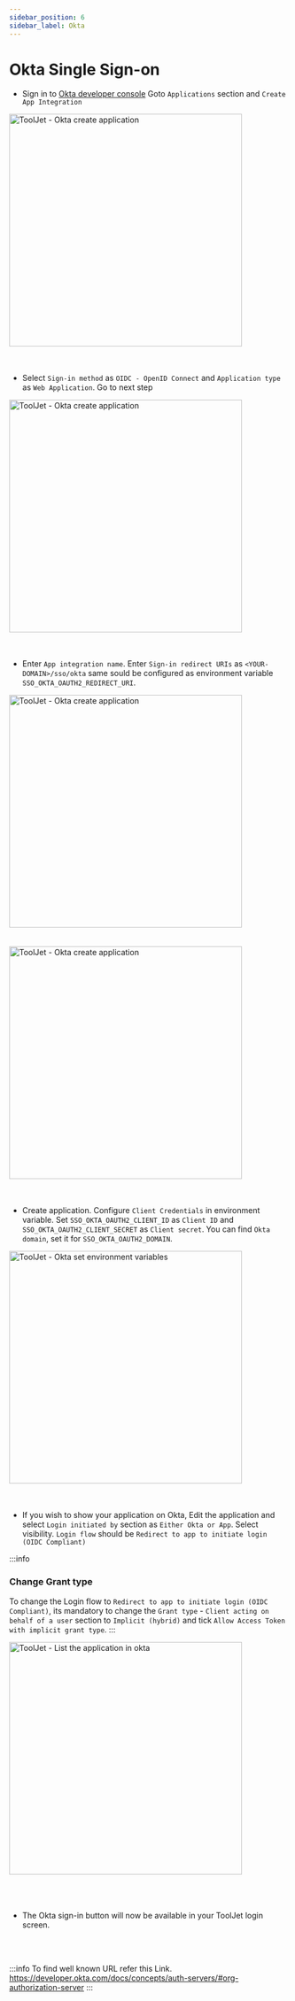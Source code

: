 ```yaml
---
sidebar_position: 6
sidebar_label: Okta
---
```


# Okta Single Sign-on

- Sign in to [Okta developer console](https://developer.okta.com/)
Goto `Applications` section and `Create App Integration`

<img class="screenshot-full" src="/img/sso/okta/create-app.png" alt="ToolJet - Okta create application" height="420"/>
<br /><br /><br />

- Select `Sign-in method` as `OIDC - OpenID Connect` and `Application type` as `Web Application`. Go to next step

<img class="screenshot-full" src="/img/sso/okta/create-app-s1.png" alt="ToolJet - Okta create application" height="420"/>
<br /><br /><br />

- Enter `App integration name`. Enter `Sign-in redirect URIs` as `<YOUR-DOMAIN>/sso/okta` same sould be configured as environment variable `SSO_OKTA_OAUTH2_REDIRECT_URI`.

<img class="screenshot-full" src="/img/sso/okta/create-app-s2.png" alt="ToolJet - Okta create application" height="420"/>
<br /><br /><br />

<img class="screenshot-full" src="/img/sso/okta/create-app-s3.png" alt="ToolJet - Okta create application" height="420"/>
<br /><br /><br />

- Create application. Configure `Client Credentials` in environment variable. Set `SSO_OKTA_OAUTH2_CLIENT_ID` as `Client ID` and `SSO_OKTA_OAUTH2_CLIENT_SECRET` as `Client secret`.
You can find `Okta domain`, set it for `SSO_OKTA_OAUTH2_DOMAIN`.

<img class="screenshot-full" src="/img/sso/okta/create-app-s4.png" alt="ToolJet - Okta set environment variables" height="420"/>
<br /><br /><br />

- If you wish to show your application on Okta, Edit the application and select `Login initiated by` section as `Either Okta or App`. Select visibility. `Login flow` should be `Redirect to app to initiate login (OIDC Compliant)`

:::info

### Change Grant type 
To change the Login flow to `Redirect to app to initiate login (OIDC Compliant)`, its mandatory to change the `Grant type` - `Client acting on behalf of a user` section to `Implicit (hybrid)` and tick `Allow Access Token with implicit grant type`.
:::

<img class="screenshot-full" src="/img/sso/okta/create-app-s5.png" alt="ToolJet - List the application in okta" height="420"/>
<br /><br /><br />

<br />

- The Okta sign-in button will now be available in your ToolJet login screen.
<br />
<br />

:::info
To find well known URL refer this Link.
https://developer.okta.com/docs/concepts/auth-servers/#org-authorization-server
:::